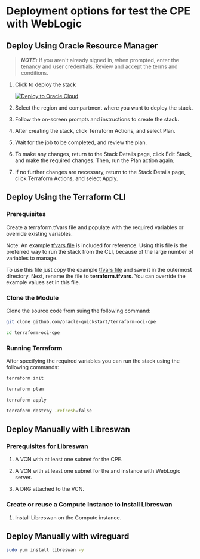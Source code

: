 # Deployment options for test the CPE with WebLogic

## Deploy Using Oracle Resource Manager

> ___NOTE:___ If you aren't already signed in, when prompted, enter the tenancy and user credentials. Review and accept the terms and conditions.

1. Click to deploy the stack

    [![Deploy to Oracle Cloud][magic_button]][magic_cpe_stack]

1. Select the region and compartment where you want to deploy the stack.

1. Follow the on-screen prompts and instructions to create the stack.

1. After creating the stack, click Terraform Actions, and select Plan.

1. Wait for the job to be completed, and review the plan.

1. To make any changes, return to the Stack Details page, click Edit Stack, and make the required changes. Then, run the Plan action again.

1. If no further changes are necessary, return to the Stack Details page, click Terraform Actions, and select Apply.

## Deploy Using the Terraform CLI

### Prerequisites

Create a terraform.tfvars file and populate with the required variables or override existing variables.

Note: An example [tfvars file](examples/terraform.tfvars.example) is included for reference. Using this file is the
preferred way to run the stack from the CLI, because of the large number of variables to manage.

To use this file just copy the example [tfvars file](examples/terraform.tfvars.example) and save it in the outermost directory.
Next, rename the file to __terraform.tfvars__. You can override the example values set in this file.

### Clone the Module

Clone the source code from suing the following command:

```bash
git clone github.com/oracle-quickstart/terraform-oci-cpe
```

```bash
cd terraform-oci-cpe
```

### Running Terraform

After specifying the required variables you can run the stack using the following commands:

```bash
terraform init
```

```bash
terraform plan
```

```bash
terraform apply
```

```bash
terraform destroy -refresh=false
```

## Deploy Manually with Libreswan

### Prerequisites for Libreswan

1. A VCN with at least one subnet for the CPE.

1. A VCN with at least one subnet for the and instance with WebLogic server.

1. A DRG attached to the VCN.

### Create or reuse a Compute Instance to install Libreswan

1. Install Libreswan on the Compute instance.

## Deploy Manually with wireguard

```bash
sudo yum install libreswan -y
```

[magic_button]: https://oci-resourcemanager-plugin.plugins.oci.oraclecloud.com/latest/deploy-to-oracle-cloud.svg
[magic_cpe_stack]: https://cloud.oracle.com/resourcemanager/stacks/create?zipUrl=https://github.com/oracle-quickstart/terraform-oci-cpe-quickstart/releases/latest/download/terraform-oci-cpe-quickstart-stack.zip
